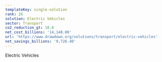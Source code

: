 ```yaml
---
templateKey: single-solution
rank: 26
solution: Electric Vehicles
sector: Transport
co2_reduction_gt: 10.8
net_cost_billions: '14,148.00'
url: 'https://www.drawdown.org/solutions/transport/electric-vehicles'
net_savings_billions: '9,726.40'
---
```


Electric Vehicles